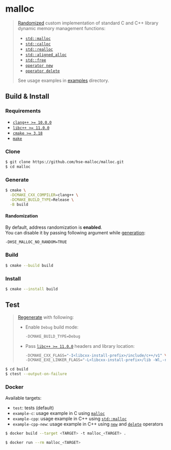 # malloc

> [Randomized](#randomization) custom implementation of standard C and C++ library dynamic memory management functions:
> * [`std::malloc`](https://en.cppreference.com/w/cpp/memory/c/malloc)
> * [`std::calloc`](https://en.cppreference.com/w/cpp/memory/c/calloc)
> * [`std::realloc`](https://en.cppreference.com/w/cpp/memory/c/realloc)
> * [`std::aligned_alloc`](https://en.cppreference.com/w/cpp/memory/c/aligned_alloc)
> * [`std::free`](https://en.cppreference.com/w/cpp/memory/c/free)
> * [`operator new`](https://en.cppreference.com/w/cpp/memory/new/operator_new)
> * [`operator delete`](https://en.cppreference.com/w/cpp/memory/new/operator_delete)
> 
> See usage examples in [examples](examples) directory.

## Build & Install

### Requirements

* [`clang++ >= 10.0.0`](https://clang.llvm.org)
* [`libc++ >= 11.0.0`](https://libcxx.llvm.org/docs/UsingLibcxx.html)
* [`cmake >= 3.18`](https://cmake.org)
* [`make`](https://www.gnu.org/software/make)

### Clone

```sh
$ git clone https://github.com/hse-malloc/malloc.git
$ cd malloc
```

### Generate

```sh
$ cmake \
  -DCMAKE_CXX_COMPILER=clang++ \
  -DCMAKE_BUILD_TYPE=Release \
  -B build
```

#### Randomization

By default, address randomization is **enabled**.  
You can disable it by passing following argument while [generation](#generate):

```sh
-DHSE_MALLOC_NO_RANDOM=TRUE
```

### Build

```sh
$ cmake --build build
```

### Install

```sh
$ cmake --install build
```

## Test

> [Regenerate](#generate) with following:
> * Enable `Debug` build mode:
>   ```sh
>   -DCMAKE_BUILD_TYPE=Debug
>   ```
> * Pass [`libc++ >= 11.0.0`](https://libcxx.llvm.org/docs/UsingLibcxx.html) headers and library location:
>   ```sh
>   -DCMAKE_CXX_FLAGS="-I<libcxx-install-prefix>/include/c++/v1" \
>   -DCMAKE_EXE_LINKER_FLAGS="-L<libcxx-install-prefix>/lib -Wl,-rpath,<libcxx-install-prefix>/lib"
>   ```

```sh
$ cd build
$ ctest --output-on-failure
```

### Docker

Available targets:
* `test`: tests (default)
* `example-c`: usage example in C using [`malloc`](https://en.cppreference.com/w/c/memory/malloc)
* `example-cpp`: usage example in C++ using [`std::malloc`](https://en.cppreference.com/w/cpp/memory/c/malloc)
* `example-cpp-new`: usage example in C++ using [`new`](https://en.cppreference.com/w/cpp/memory/new/operator_new) and [`delete`](https://en.cppreference.com/w/cpp/memory/new/operator_delete) operators

```sh
$ docker build --target <TARGET> -t malloc_<TARGET> .

$ docker run --rm malloc_<TARGET>
```
